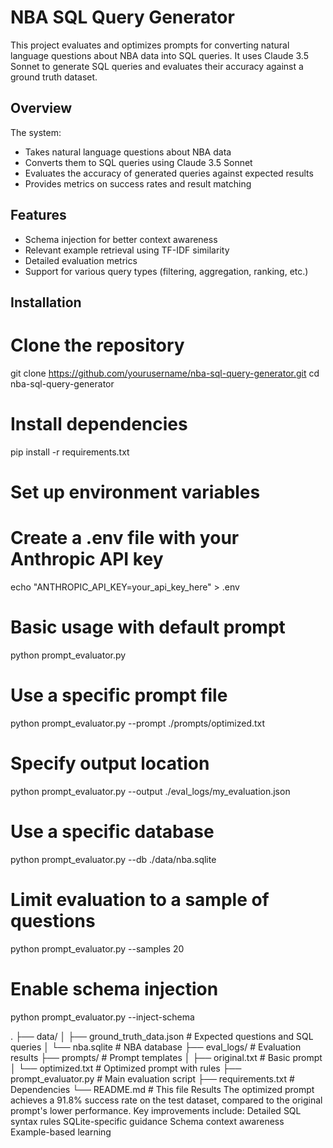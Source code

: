 # NBA SQL Query Generator

This project evaluates and optimizes prompts for converting natural language questions about NBA data into SQL queries. It uses Claude 3.5 Sonnet to generate SQL queries and evaluates their accuracy against a ground truth dataset.

## Overview

The system:
- Takes natural language questions about NBA data
- Converts them to SQL queries using Claude 3.5 Sonnet
- Evaluates the accuracy of generated queries against expected results
- Provides metrics on success rates and result matching

## Features

- Schema injection for better context awareness
- Relevant example retrieval using TF-IDF similarity
- Detailed evaluation metrics
- Support for various query types (filtering, aggregation, ranking, etc.)

## Installation

# Clone the repository
git clone https://github.com/yourusername/nba-sql-query-generator.git
cd nba-sql-query-generator

# Install dependencies
pip install -r requirements.txt

# Set up environment variables
# Create a .env file with your Anthropic API key
echo "ANTHROPIC_API_KEY=your_api_key_here" > .env

# Basic usage with default prompt
python prompt_evaluator.py

# Use a specific prompt file
python prompt_evaluator.py --prompt ./prompts/optimized.txt

# Specify output location
python prompt_evaluator.py --output ./eval_logs/my_evaluation.json

# Use a specific database
python prompt_evaluator.py --db ./data/nba.sqlite

# Limit evaluation to a sample of questions
python prompt_evaluator.py --samples 20

# Enable schema injection
python prompt_evaluator.py --inject-schema

.
├── data/
│   ├── ground_truth_data.json  # Expected questions and SQL queries
│   └── nba.sqlite              # NBA database
├── eval_logs/                  # Evaluation results
├── prompts/                    # Prompt templates
│   ├── original.txt            # Basic prompt
│   └── optimized.txt           # Optimized prompt with rules
├── prompt_evaluator.py         # Main evaluation script
├── requirements.txt            # Dependencies
└── README.md                   # This file
Results
The optimized prompt achieves a 91.8% success rate on the test dataset, compared to the original prompt's lower performance. Key improvements include:
Detailed SQL syntax rules
SQLite-specific guidance
Schema context awareness
Example-based learning
